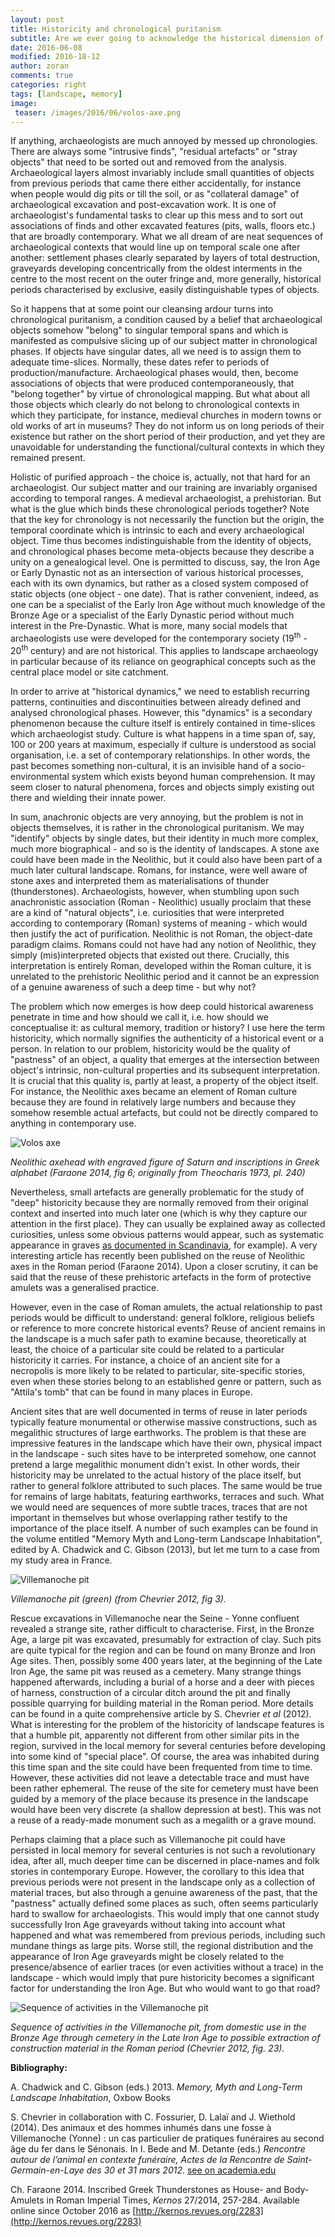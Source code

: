 ```yaml
---
layout: post
title: Historicity and chronological puritanism
subtitle: Are we ever going to acknowledge the historical dimension of human landscapes?
date: 2016-06-08
modified: 2016-18-12
author: zoran
comments: true
categories: right
tags: [landscape, memory]
image:
 teaser: /images/2016/06/volos-axe.png
---
```


If anything, archaeologists are much annoyed by messed up chronologies. There are always some "intrusive finds", "residual artefacts" or "stray objects" that need to be sorted out and removed from the analysis. Archaeological layers almost invariably include small quantities of objects from previous periods that came there either accidentally, for instance when people would dig pits or till the soil, or as "collateral damage" of archaeological excavation and post-excavation work. It is one of archaeologist's fundamental tasks to clear up this mess and to sort out associations of finds and other excavated features (pits, walls, floors etc.) that are broadly contemporary. What we all dream of are neat sequences of archaeological contexts that would line up on temporal scale one after another: settlement phases clearly separated by layers of total destruction, graveyards developing concentrically from the oldest interments in the centre to the most recent on the outer fringe and, more generally, historical periods characterised by exclusive, easily distinguishable types of objects.

So it happens that at some point our cleansing ardour turns into chronological puritanism, a condition caused by a belief that archaeological objects somehow "belong" to singular temporal spans and which is manifested as compulsive slicing up of our subject matter in chronological phases. If objects have singular dates, all we need is to assign them to adequate time-slices. Normally, these dates refer to periods of production/manufacture. Archaeological phases would, then, become associations of objects that were produced contemporaneously, that "belong together" by virtue of chronological mapping. But what about all those objects which clearly do not belong to chronological contexts in which they participate, for instance, medieval churches in modern towns or old works of art in museums? They do not inform us on long periods of their existence but rather on the short period of their production, and yet they are unavoidable for understanding the functional/cultural contexts in which they remained present.     

Holistic of purified approach - the choice is, actually, not that hard for an archaeologist. Our subject matter and our training are invariably organised according to temporal ranges. A medieval archaeologist, a prehistorian. But what is the glue which binds these chronological periods together? Note that the key for chronology is not necessarily the function but the origin, the temporal coordinate which is intrinsic to each and every archaeological object. Time thus becomes indistinguishable from the identity of objects, and chronological phases become meta-objects because they describe a unity on a genealogical level. One is permitted to discuss, say, the Iron Age or Early Dynastic not as an intersection of various historical processes, each with its own dynamics, but rather as a closed system composed of static objects (one object - one date). That is rather convenient, indeed, as one can be a specialist of the Early Iron Age without much knowledge of the Bronze Age or a specialist of the Early Dynastic period without much interest in the Pre-Dynastic. What is more, many social models that archaeologists use were developed for the contemporary society (19<sup>th</sup> - 20<sup>th</sup> century) and are not historical. This applies to landscape archaeology in particular because of its reliance on geographical concepts such as the central place model or site catchment.

In order to arrive at "historical dynamics," we need to establish recurring patterns, continuities and discontinuities between already defined and analysed chronological phases. However, this "dynamics" is a secondary phenomenon because the culture itself is entirely contained in time-slices which archaeologist study. Culture is what happens in a time span of, say, 100 or 200 years at maximum, especially if culture is understood as social organisation, i.e. a set of contemporary relationships. In other words, the past becomes something non-cultural, it is an invisible hand of a socio-environmental system which exists beyond human comprehension. It may seem closer to natural phenomena, forces and objects simply existing out there and wielding their innate power.

In sum, anachronic objects are very annoying, but the problem is not in objects themselves, it is rather in the chronological puritanism. We may "identify" objects by single dates, but their identity in much more complex, much more biographical - and so is the identity of landscapes. A stone axe could have been made in the Neolithic, but it could also have been part of a much later cultural landscape. Romans, for instance, were well aware of stone axes and interpreted them as materialisations of thunder (thunderstones). Archaeologists, however, when stumbling upon such anachronistic association (Roman - Neolithic) usually proclaim that these are a kind of "natural objects", i.e. curiosities that were interpreted according to contemporary (Roman) systems of meaning - which would then justify the act of purification. Neolithic is not Roman, the object-date paradigm claims. Romans could not have had any notion of Neolithic, they simply (mis)interpreted objects that existed out there. Crucially, this interpretation is entirely Roman, developed within the Roman culture, it is unrelated to the prehistoric Neolithic period and it cannot be an expression of a genuine awareness of such a deep time - but why not?

The problem which now emerges is how deep could historical awareness penetrate in time and how should we call it, i.e. how should we conceptualise it: as cultural memory, tradition or history? I use here the term historicity, which normally signifies the authenticity of a historical event or a person. In relation to our problem, historicity would be the quality of "pastness" of an object, a quality that emerges at the intersection between object's intrinsic, non-cultural properties and its subsequent interpretation. It is crucial that this quality is, partly at least, a property of the object itself. For instance, the Neolithic axes became an element of Roman culture because they are found in relatively large numbers and because they somehow resemble actual artefacts, but could not be directly compared to anything in contemporary use.

![Volos axe](/images/2016/06/volos-axe.png)

*Neolithic axehead with engraved figure of Saturn and inscriptions in Greek alphabet (Faraone 2014, fig 6; originally from Theocharis 1973, pl. 240)*

Nevertheless, small artefacts are generally problematic for the study of "deep" historicity because they are normally removed from their original context and inserted into much later one (which is why they capture our attention in the first place). They can usually be explained away as collected curiosities, unless some obvious patterns would appear, such as systematic appearance in graves [as documented in Scandinavia](http://www.heritagedaily.com/2011/10/the-thunderstone-mystery/12981), for example). A very interesting article has recently been published on the reuse of Neolithic axes in the Roman period (Faraone 2014). Upon a closer scrutiny, it can be said that the reuse of these prehistoric artefacts in the form of protective amulets was a generalised practice.   

However, even in the case of Roman amulets, the actual relationship to past periods would be difficult to understand: general folklore, religious beliefs or reference to more concrete historical events? Reuse of ancient remains in the landscape is a much safer path to examine because, theoretically at least, the choice of a particular site could be related to a particular historicity it carries. For instance, a choice of an ancient site for a necropolis is more likely to be related to particular, site-specific stories, even when these stories belong to an established genre or pattern, such as "Attila's tomb" that can be found in many places in Europe.

Ancient sites that are well documented in terms of reuse in later periods typically feature monumental or otherwise massive constructions, such as megalithic structures of large earthworks. The problem is that these are impressive features in the landscape which have their own, physical impact in the landscape - such sites have to be interpreted somehow, one cannot pretend a large megalithic monument didn't exist. In other words, their historicity may be unrelated to the actual history of the place itself, but rather to general folklore attributed to such places. The same would be true for remains of large habitats, featuring earthworks, terraces and such. What we would need are sequences of more subtle traces, traces that are not important in themselves but whose overlapping rather testify to the importance of the place itself. A number of such examples can be found in the volume entitled "Memory Myth and Long-term Landscape Inhabitation", edited by A. Chadwick and C. Gibson (2013), but let me turn to a case from my study area in France.

![Villemanoche pit](/images/2016/06/Chevrier-2012-fig-3.png)

*Villemanoche pit (green) (from Chevrier 2012, fig 3).*

Rescue excavations in Villemanoche near the Seine - Yonne confluent revealed a strange site, rather difficult to characterise. First, in the Bronze Age, a large pit was excavated, presumably for extraction of clay. Such pits are quite typical for the region and can be found on many Bronze and Iron Age sites.  Then, possibly some 400 years later, at the beginning of the Late Iron Age, the same pit was reused as a cemetery. Many strange things happened afterwards, including a burial of a horse and a deer with pieces of harness, construction of a circular ditch around the pit and finally possible quarrying for building material in the Roman period. More details can be found in a quite comprehensive article by S. Chevrier <em>et al </em>(2012). What is interesting for the problem of the historicity of landscape features is that a humble pit, apparently not different from other similar pits in the region, survived in the local memory for several centuries before developing into some kind of "special place". Of course, the area was inhabited during this time span and the site could have been frequented from time to time. However, these activities did not leave a detectable trace and must have been rather ephemeral. The reuse of the site for cemetery must have been guided by a memory of the place because its presence in the landscape would have been very discrete (a shallow depression at best). This was not a reuse of a ready-made monument such as a megalith or a grave mound.

Perhaps claiming that a place such as Villemanoche pit could have persisted in local memory for several centuries is not such a revolutionary idea, after all, much deeper time can be discerned in place-names and folk stories in contemporary Europe. However, the corollary to this idea that previous periods were not present in the landscape only as a collection of material traces, but also through a genuine awareness of the past, that the "pastness" actually defined some places as such, often seems particularly hard to swallow for archaeologists. This would imply that one cannot study successfully Iron Age graveyards without taking into account what happened and what was remembered from previous periods, including such mundane things as large pits. Worse still, the regional distribution and the appearance of Iron Age graveyards might be closely related to the presence/absence of earlier traces (or even activities without a trace) in the landscape - which would imply that pure historicity becomes a significant factor for understanding the Iron Age. But who would want to go that road?

![Sequence of activities in the Villemanoche pit](/images/2016/06/Chevrier-2012-fig-23.png)

*Sequence of activities in the Villemanoche pit, from domestic use in the Bronze Age through cemetery in the Late Iron Age to possible extraction of construction material in the Roman period (Chevrier 2012, fig. 23).*

**Bibliography:**


A. Chadwick and C. Gibson (eds.) 2013. *Memory, Myth and Long-Term Landscape Inhabitation*, Oxbow Books

S. Chevrier in collaboration with C. Fossurier, D. Lalaï and J. Wiethold (2014). Des animaux et des hommes inhumés dans une fosse à Villemanoche (Yonne) : un cas particulier de pratiques funéraires au second âge du fer dans le Sénonais. In I. Bede and M. Detante (eds.) *Rencontre autour de l’animal en contexte funéraire, Actes de la Rencontre de Saint-Germain-en-Laye des 30 et 31 mars 2012*. [see on academia.edu](https://www.academia.edu/17544285/Des_animaux_et_des_hommes_inhum%C3%A9s_dans_une_fosse_%C3%A0_villemanoche_yonne_un_cas_particuLier_de_pratiques_fun%C3%A9raires_au_second_%C3%A2ge_du_fer_dans_Le_s%C3%A9nonais)

Ch. Faraone 2014. Inscribed Greek Thunderstones as House- and Body-Amulets in Roman 
Imperial Times, *Kernos* 27/2014, 257-284. Available online since October 2016 as [http://kernos.revues.org/2283](http://kernos.revues.org/2283)

